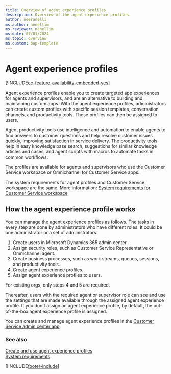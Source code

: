 ```yaml
---
title: Overview of agent experience profiles
description: Overview of the agent experience profiles.
author: neeranelli
ms.author: nenellim
ms.reviewer: nenellim
ms.date: 07/01/2024
ms.topic: overview
ms.custom: bap-template
---
```


# Agent experience profiles

[!INCLUDE[cc-feature-availability-embedded-yes](../../includes/cc-feature-availability-embedded-yes.md)]

Agent experience profiles enable you to create targeted app experiences for agents and supervisors, and are an alternative to building and maintaining custom apps.
With the agent experience profiles, administrators can create custom profiles with specific session templates, conversation channels, and productivity tools. These profiles can then be assigned to users.

Agent productivity tools use intelligence and automation to enable agents to find answers to customer questions and help resolve customer issues quickly, improving satisfaction in service delivery. The productivity tools help in easy knowledge base search, suggestions for similar knowledge articles and cases, and agent scripts with macros to automate tasks in common workflows. 

The profiles are available for agents and supervisors who use the Customer Service workspace or Omnichannel for Customer Service apps.

The system requirements for agent profiles and Customer Service workspace are the same. More information: [System requirements for Customer Service workspace](../implement/customer-service-workspace-system-requirements.md)

## How the agent experience profile works

You can manage the agent experience profiles as follows. The tasks in every step are done by administrators who have different roles. It could be one administrator or a set of administrators.

1. Create users in Microsoft Dynamics 365 admin center.
2. Assign security roles, such as Customer Service Representative or Omnichannel agent.
3. Create business processes, such as work streams, queues, sessions, and productivity tools.
4. Create agent experience profiles.
5. Assign agent experience profiles to users.

For existing orgs, only steps 4 and 5 are required.

Thereafter, users with the required agent or supervisor role can see and use the settings that are made available through the assigned agent experience profile. If you don't assign an agent experience profile, by default, the out-of-the-box agent experience profile is assigned.

You can create and manage agent experience profiles in the [Customer Service admin center app](create-agent-experience-profile.md).

### See also
[Create and use agent experience profiles](create-agent-experience-profile.md)    
[System requirements](../implement/customer-service-workspace-system-requirements.md)  

[!INCLUDE[footer-include](../../includes/footer-banner.md)]
